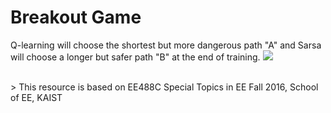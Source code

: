 ﻿# Breakout Game




Q-learning will choose the shortest but more dangerous path "A" and Sarsa will choose a longer but safer path "B" at the end of training.
![](./image/environment_maze_task2.png)


<br>
> This resource is based on EE488C Special Topics in EE <Deep Learning and AlphaGo> Fall 2016, School of EE, KAIST